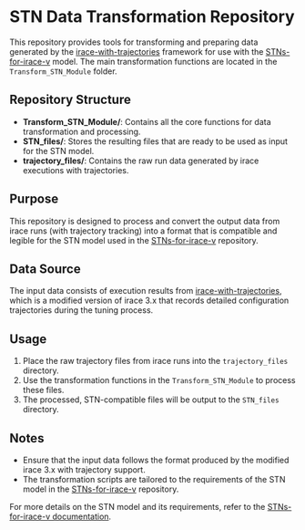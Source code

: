 # STN Data Transformation Repository

This repository provides tools for transforming and preparing data generated by the [irace-with-trajectories](https://github.com/Imperialdramon/irace-with-trajectories) framework for use with the [STNs-for-irace-v](https://github.com/Imperialdramon/STNs-for-irace-v) model. The main transformation functions are located in the `Transform_STN_Module` folder.

## Repository Structure

- **Transform_STN_Module/**: Contains all the core functions for data transformation and processing.
- **STN_files/**: Stores the resulting files that are ready to be used as input for the STN model.
- **trajectory_files/**: Contains the raw run data generated by irace executions with trajectories.

## Purpose

This repository is designed to process and convert the output data from irace runs (with trajectory tracking) into a format that is compatible and legible for the STN model used in the [STNs-for-irace-v](https://github.com/Imperialdramon/STNs-for-irace-v) repository.

## Data Source

The input data consists of execution results from [irace-with-trajectories](https://github.com/Imperialdramon/irace-with-trajectories), which is a modified version of irace 3.x that records detailed configuration trajectories during the tuning process.

## Usage

1. Place the raw trajectory files from irace runs into the `trajectory_files` directory.
2. Use the transformation functions in the `Transform_STN_Module` to process these files.
3. The processed, STN-compatible files will be output to the `STN_files` directory.

## Notes

- Ensure that the input data follows the format produced by the modified irace 3.x with trajectory support.
- The transformation scripts are tailored to the requirements of the STN model in the [STNs-for-irace-v](https://github.com/Imperialdramon/STNs-for-irace-v) repository.

For more details on the STN model and its requirements, refer to the [STNs-for-irace-v documentation](https://github.com/Imperialdramon/STNs-for-irace-v).